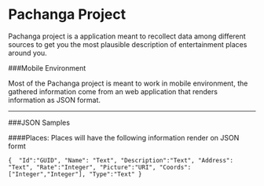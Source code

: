Pachanga Project
===

Pachanga project is a application meant to recollect data among different sources to get you the most plausible description of entertainment places
around you.

###Mobile Environment

Most of the Pachanga project is meant to work in mobile environment, the gathered information come from an web application that renders information as
JSON format.


***

###JSON Samples

####Places:
Places will have the following information render on JSON formt

``{ 
	"Id":"GUID",
	"Name": "Text", "Description":"Text", "Address": "Text",
	"Rate":"Integer", "Picture":"URI", "Coords":["Integer","Integer"],
	"Type":"Text"
}``
